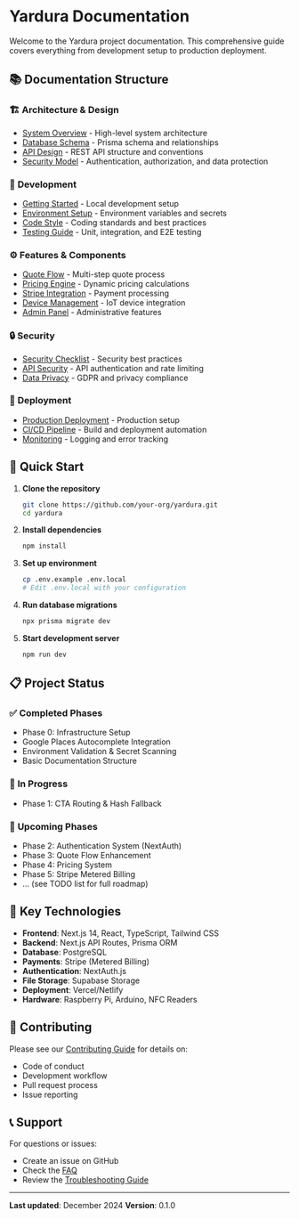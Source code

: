 # Yardura Documentation

Welcome to the Yardura project documentation. This comprehensive guide covers everything from development setup to production deployment.

## 📚 Documentation Structure

### 🏗️ **Architecture & Design**
- [System Overview](architecture/system-overview.md) - High-level system architecture
- [Database Schema](architecture/database-schema.md) - Prisma schema and relationships
- [API Design](architecture/api-design.md) - REST API structure and conventions
- [Security Model](security/security-model.md) - Authentication, authorization, and data protection

### 🚀 **Development**
- [Getting Started](development/getting-started.md) - Local development setup
- [Environment Setup](development/environment-setup.md) - Environment variables and secrets
- [Code Style](development/code-style.md) - Coding standards and best practices
- [Testing Guide](development/testing-guide.md) - Unit, integration, and E2E testing

### ⚙️ **Features & Components**
- [Quote Flow](features/quote-flow.md) - Multi-step quote process
- [Pricing Engine](features/pricing-engine.md) - Dynamic pricing calculations
- [Stripe Integration](features/stripe-integration.md) - Payment processing
- [Device Management](features/device-management.md) - IoT device integration
- [Admin Panel](features/admin-panel.md) - Administrative features

### 🔒 **Security**
- [Security Checklist](security/security-checklist.md) - Security best practices
- [API Security](security/api-security.md) - API authentication and rate limiting
- [Data Privacy](security/data-privacy.md) - GDPR and privacy compliance

### 🚢 **Deployment**
- [Production Deployment](deployment/production-deployment.md) - Production setup
- [CI/CD Pipeline](deployment/ci-cd-pipeline.md) - Build and deployment automation
- [Monitoring](deployment/monitoring.md) - Logging and error tracking

## 🎯 **Quick Start**

1. **Clone the repository**
   ```bash
   git clone https://github.com/your-org/yardura.git
   cd yardura
   ```

2. **Install dependencies**
   ```bash
   npm install
   ```

3. **Set up environment**
   ```bash
   cp .env.example .env.local
   # Edit .env.local with your configuration
   ```

4. **Run database migrations**
   ```bash
   npx prisma migrate dev
   ```

5. **Start development server**
   ```bash
   npm run dev
   ```

## 📋 **Project Status**

### ✅ **Completed Phases**
- Phase 0: Infrastructure Setup
- Google Places Autocomplete Integration
- Environment Validation & Secret Scanning
- Basic Documentation Structure

### 🔄 **In Progress**
- Phase 1: CTA Routing & Hash Fallback

### 📅 **Upcoming Phases**
- Phase 2: Authentication System (NextAuth)
- Phase 3: Quote Flow Enhancement
- Phase 4: Pricing System
- Phase 5: Stripe Metered Billing
- ... (see TODO list for full roadmap)

## 🔧 **Key Technologies**

- **Frontend**: Next.js 14, React, TypeScript, Tailwind CSS
- **Backend**: Next.js API Routes, Prisma ORM
- **Database**: PostgreSQL
- **Payments**: Stripe (Metered Billing)
- **Authentication**: NextAuth.js
- **File Storage**: Supabase Storage
- **Deployment**: Vercel/Netlify
- **Hardware**: Raspberry Pi, Arduino, NFC Readers

## 🤝 **Contributing**

Please see our [Contributing Guide](development/contributing.md) for details on:
- Code of conduct
- Development workflow
- Pull request process
- Issue reporting

## 📞 **Support**

For questions or issues:
- Create an issue on GitHub
- Check the [FAQ](development/faq.md)
- Review the [Troubleshooting Guide](development/troubleshooting.md)

---

**Last updated**: December 2024
**Version**: 0.1.0

